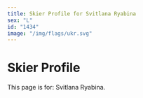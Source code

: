 ```yaml
---
title: Skier Profile for Svitlana Ryabina
sex: "L"
id: "1434"
image: "/img/flags/ukr.svg" 
---
```


# Skier Profile

This page is for: Svitlana Ryabina.
    
